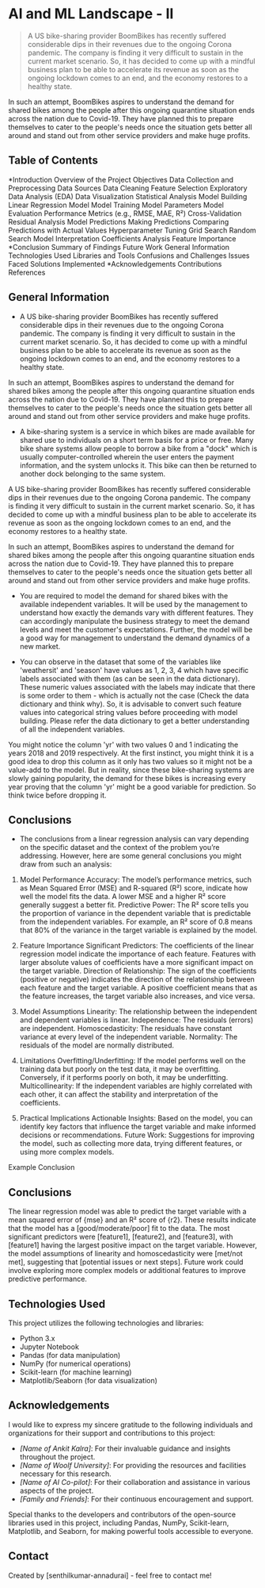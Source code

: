 # AI and ML Landscape - II
> A US bike-sharing provider BoomBikes has recently suffered considerable dips in their revenues due to the ongoing Corona pandemic. 
The company is finding it very difficult to sustain in the current market scenario. 
So, it has decided to come up with a mindful business plan to be able to accelerate its revenue as soon as the ongoing lockdown comes to an end, 
and the economy restores to a healthy state. 


In such an attempt, 
BoomBikes aspires to understand the demand for shared bikes among the people after this ongoing quarantine situation ends across the nation due to Covid-19. 
They have planned this to prepare themselves to cater to the people's needs once the situation gets better all around and stand out from other service providers 
and make huge profits.


## Table of Contents

*Introduction
Overview of the Project
Objectives
Data Collection and Preprocessing
Data Sources
Data Cleaning
Feature Selection
Exploratory Data Analysis (EDA)
Data Visualization
Statistical Analysis
Model Building
Linear Regression Model
Model Training
Model Parameters
Model Evaluation
Performance Metrics (e.g., RMSE, MAE, R²)
Cross-Validation
Residual Analysis
Model Predictions
Making Predictions
Comparing Predictions with Actual Values
Hyperparameter Tuning
Grid Search
Random Search
Model Interpretation
Coefficients Analysis
Feature Importance
*Conclusion
Summary of Findings
Future Work
General Information
Technologies Used
Libraries and Tools
Confusions and Challenges
Issues Faced
Solutions Implemented
*Acknowledgements
Contributions
References


## General Information
- A US bike-sharing provider BoomBikes has recently suffered considerable dips in their revenues due to the ongoing Corona pandemic. 
The company is finding it very difficult to sustain in the current market scenario. 
So, it has decided to come up with a mindful business plan to be able to accelerate its revenue as soon as the ongoing lockdown comes to an end, 
and the economy restores to a healthy state. 


In such an attempt, BoomBikes aspires to understand the demand for shared bikes among the people after this ongoing quarantine situation ends 
across the nation due to Covid-19. They have planned this to prepare themselves to cater to the people's needs once the situation gets better 
all around and stand out from other service providers and make huge profits.

- A bike-sharing system is a service in which bikes are made available for shared use to individuals on a short term basis for a price or free. 
Many bike share systems allow people to borrow a bike from a "dock" which is usually computer-controlled wherein the user enters the payment information, 
and the system unlocks it. This bike can then be returned to another dock belonging to the same system.


A US bike-sharing provider BoomBikes has recently suffered considerable dips in their revenues due to the ongoing Corona pandemic. 
The company is finding it very difficult to sustain in the current market scenario. 
So, it has decided to come up with a mindful business plan to be able to accelerate its revenue as soon as the ongoing lockdown comes to an end, 
and the economy restores to a healthy state. 


In such an attempt, BoomBikes aspires to understand the demand for shared bikes among the people after this ongoing quarantine situation ends 
across the nation due to Covid-19. They have planned this to prepare themselves to cater to the people's needs once the situation gets better 
all around and stand out from other service providers and make huge profits.

- You are required to model the demand for shared bikes with the available independent variables. 
It will be used by the management to understand how exactly the demands vary with different features. 
They can accordingly manipulate the business strategy to meet the demand levels and meet the customer's expectations. 
Further, the model will be a good way for management to understand the demand dynamics of a new market. 


- You can observe in the dataset that some of the variables like 'weathersit' and 'season' have values as 1, 2, 3, 4 which have specific labels 
associated with them (as can be seen in the data dictionary). These numeric values associated with the labels may indicate that there is some order to them - 
which is actually not the case (Check the data dictionary and think why). So, it is advisable to convert such feature values into categorical string values 
before proceeding with model building. Please refer the data dictionary to get a better understanding of all the independent variables.
 
You might notice the column 'yr' with two values 0 and 1 indicating the years 2018 and 2019 respectively. 
At the first instinct, you might think it is a good idea to drop this column as it only has two values so it might not be a value-add to the model. 
But in reality, since these bike-sharing systems are slowly gaining popularity, the demand for these bikes is increasing every year proving 
that the column 'yr' might be a good variable for prediction. So think twice before dropping it. 

## Conclusions
- The conclusions from a linear regression analysis can vary depending on the specific dataset and the context of the problem you’re addressing. 
However, here are some general conclusions you might draw from such an analysis:

1. Model Performance
Accuracy: The model’s performance metrics, such as Mean Squared Error (MSE) and R-squared (R²) score, 
indicate how well the model fits the data. A lower MSE and a higher R² score generally suggest a better fit.
Predictive Power: The R² score tells you the proportion of variance in the dependent variable that is predictable from the independent variables. 
For example, an R² score of 0.8 means that 80% of the variance in the target variable is explained by the model.

2. Feature Importance
Significant Predictors: The coefficients of the linear regression model indicate the importance of each feature. 
Features with larger absolute values of coefficients have a more significant impact on the target variable.
Direction of Relationship: The sign of the coefficients (positive or negative) indicates the direction of the relationship between each feature and the target variable. 
A positive coefficient means that as the feature increases, the target variable also increases, and vice versa.

3. Model Assumptions
Linearity: The relationship between the independent and dependent variables is linear.
Independence: The residuals (errors) are independent.
Homoscedasticity: The residuals have constant variance at every level of the independent variable.
Normality: The residuals of the model are normally distributed.

4. Limitations
Overfitting/Underfitting: If the model performs well on the training data but poorly on the test data, it may be overfitting. 
Conversely, if it performs poorly on both, it may be underfitting.
Multicollinearity: If the independent variables are highly correlated with each other, it can affect the stability and interpretation of the coefficients.

5. Practical Implications
Actionable Insights: Based on the model, you can identify key factors that influence the target variable and make informed decisions or recommendations.
Future Work: Suggestions for improving the model, such as collecting more data, trying different features, or using more complex models.

Example Conclusion
## Conclusions
The linear regression model was able to predict the target variable with a mean squared error of {mse} and an R² score of {r2}. 
These results indicate that the model has a [good/moderate/poor] fit to the data. 
The most significant predictors were [feature1], [feature2], and [feature3], with [feature1] having the largest positive impact on the target variable. 
However, the model assumptions of linearity and homoscedasticity were [met/not met], suggesting that [potential issues or next steps]. 
Future work could involve exploring more complex models or additional features to improve predictive performance.

## Technologies Used
This project utilizes the following technologies and libraries:
- Python 3.x
- Jupyter Notebook
- Pandas (for data manipulation)
- NumPy (for numerical operations)
- Scikit-learn (for machine learning)
- Matplotlib/Seaborn (for data visualization)

## Acknowledgements
I would like to express my sincere gratitude to the following individuals and organizations for their support and contributions to this project:

- *[Name of Ankit Kalra]*: For their invaluable guidance and insights throughout the project.
- *[Name of Woolf University]*: For providing the resources and facilities necessary for this research.
- *[Name of AI Co-pilot]*: For their collaboration and assistance in various aspects of the project.
- *[Family and Friends]*: For their continuous encouragement and support.

Special thanks to the developers and contributors of the open-source libraries used in this project, 
including Pandas, NumPy, Scikit-learn, Matplotlib, and Seaborn, for making powerful tools accessible to everyone.

## Contact
Created by [senthilkumar-annadurai] - feel free to contact me!


<!-- Optional -->
<!-- ## License -->
<!-- This project is open source and available under the [... License](). -->

<!-- You don't have to include all sections - just the one's relevant to your project -->
